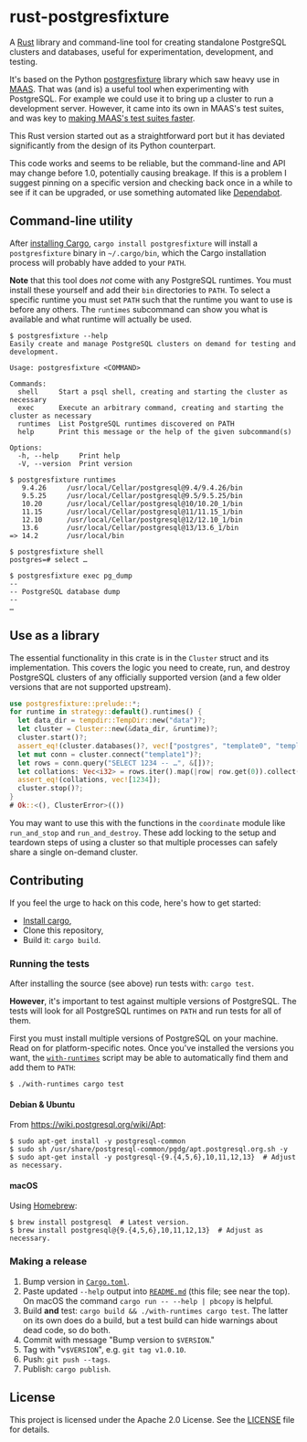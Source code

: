# rust-postgresfixture

A [Rust](https://www.rust-lang.org/) library and command-line tool for creating
standalone PostgreSQL clusters and databases, useful for experimentation,
development, and testing.

It's based on the Python [postgresfixture][] library which saw heavy use in
[MAAS](https://maas.io/). That was (and is) a useful tool when experimenting
with PostgreSQL. For example we could use it to bring up a cluster to run a
development server. However, it came into its own in MAAS's test suites, and was
key to [making MAAS's test suites faster][maas-faster-tests].

[postgresfixture]: https://pypi.python.org/pypi/postgresfixture
[maas-faster-tests]: https://allenap.me/post/the-way-to-run-tests-quickly-in-maas

This Rust version started out as a straightforward port but it has deviated
significantly from the design of its Python counterpart.

This code works and seems to be reliable, but the command-line and API may
change before 1.0, potentially causing breakage. If this is a problem I suggest
pinning on a specific version and checking back once in a while to see if it can
be upgraded, or use something automated like [Dependabot][dependabot].

[dependabot]: https://github.com/dependabot

## Command-line utility

After [installing Cargo][install-cargo], `cargo install postgresfixture` will
install a `postgresfixture` binary in `~/.cargo/bin`, which the Cargo
installation process will probably have added to your `PATH`.

**Note** that this tool does _not_ come with any PostgreSQL runtimes. You must
install these yourself and add their `bin` directories to `PATH`. To select a
specific runtime you must set `PATH` such that the runtime you want to use is
before any others. The `runtimes` subcommand can show you what is available and
what runtime will actually be used.

```shellsession
$ postgresfixture --help
Easily create and manage PostgreSQL clusters on demand for testing and development.

Usage: postgresfixture <COMMAND>

Commands:
  shell     Start a psql shell, creating and starting the cluster as necessary
  exec      Execute an arbitrary command, creating and starting the cluster as necessary
  runtimes  List PostgreSQL runtimes discovered on PATH
  help      Print this message or the help of the given subcommand(s)

Options:
  -h, --help     Print help
  -V, --version  Print version

$ postgresfixture runtimes
   9.4.26     /usr/local/Cellar/postgresql@9.4/9.4.26/bin
   9.5.25     /usr/local/Cellar/postgresql@9.5/9.5.25/bin
   10.20      /usr/local/Cellar/postgresql@10/10.20_1/bin
   11.15      /usr/local/Cellar/postgresql@11/11.15_1/bin
   12.10      /usr/local/Cellar/postgresql@12/12.10_1/bin
   13.6       /usr/local/Cellar/postgresql@13/13.6_1/bin
=> 14.2       /usr/local/bin

$ postgresfixture shell
postgres=# select …

$ postgresfixture exec pg_dump
--
-- PostgreSQL database dump
--
…
```

## Use as a library

The essential functionality in this crate is in the `Cluster` struct and its
implementation. This covers the logic you need to create, run, and destroy
PostgreSQL clusters of any officially supported version (and a few older
versions that are not supported upstream).

```rust
use postgresfixture::prelude::*;
for runtime in strategy::default().runtimes() {
  let data_dir = tempdir::TempDir::new("data")?;
  let cluster = Cluster::new(&data_dir, &runtime)?;
  cluster.start()?;
  assert_eq!(cluster.databases()?, vec!["postgres", "template0", "template1"]);
  let mut conn = cluster.connect("template1")?;
  let rows = conn.query("SELECT 1234 -- …", &[])?;
  let collations: Vec<i32> = rows.iter().map(|row| row.get(0)).collect();
  assert_eq!(collations, vec![1234]);
  cluster.stop()?;
}
# Ok::<(), ClusterError>(())
```

You may want to use this with the functions in the `coordinate` module like
`run_and_stop` and `run_and_destroy`. These add locking to the setup and
teardown steps of using a cluster so that multiple processes can safely share a
single on-demand cluster.

## Contributing

If you feel the urge to hack on this code, here's
how to get started:

- [Install cargo][install-cargo],
- Clone this repository,
- Build it: `cargo build`.

[install-cargo]: https://crates.io/install

### Running the tests

After installing the source (see above) run tests with: `cargo test`.

**However**, it's important to test against multiple versions of PostgreSQL. The
tests will look for all PostgreSQL runtimes on `PATH` and run tests for all of
them.

First you must install multiple versions of PostgreSQL on your machine. Read on
for platform-specific notes. Once you've installed the versions you want, the
[`with-runtimes`](with-runtimes) script may be able to automatically find them
and add them to `PATH`:

```shellsession
$ ./with-runtimes cargo test
```

#### Debian & Ubuntu

From https://wiki.postgresql.org/wiki/Apt:

```shellsession
$ sudo apt-get install -y postgresql-common
$ sudo sh /usr/share/postgresql-common/pgdg/apt.postgresql.org.sh -y
$ sudo apt-get install -y postgresql-{9.{4,5,6},10,11,12,13}  # Adjust as necessary.
```

#### macOS

Using [Homebrew](https://brew.sh/):

```shellsession
$ brew install postgresql  # Latest version.
$ brew install postgresql@{9.{4,5,6},10,11,12,13}  # Adjust as necessary.
```

### Making a release

1. Bump version in [`Cargo.toml`](Cargo.toml).
2. Paste updated `--help` output into [`README.md`](README.md) (this file; see
   near the top). On macOS the command `cargo run -- --help | pbcopy` is
   helpful.
3. Build **and** test: `cargo build && ./with-runtimes cargo test`. The latter
   on its own does do a build, but a test build can hide warnings about dead
   code, so do both.
4. Commit with message "Bump version to `$VERSION`."
5. Tag with "v`$VERSION`", e.g. `git tag v1.0.10`.
6. Push: `git push --tags`.
7. Publish: `cargo publish`.

## License

This project is licensed under the Apache 2.0 License. See the
[LICENSE](LICENSE) file for details.
